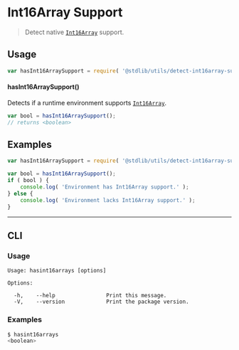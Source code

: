 # Int16Array Support

> Detect native [`Int16Array`][mdn-int16array] support.


<section class="usage">

## Usage

``` javascript
var hasInt16ArraySupport = require( '@stdlib/utils/detect-int16array-support' );
```

#### hasInt16ArraySupport()

Detects if a runtime environment supports [`Int16Array`][mdn-int16array].

``` javascript
var bool = hasInt16ArraySupport();
// returns <boolean>
```

</section>

<!-- /.usage -->


<section class="examples">

## Examples

``` javascript
var hasInt16ArraySupport = require( '@stdlib/utils/detect-int16array-support' );

var bool = hasInt16ArraySupport();
if ( bool ) {
    console.log( 'Environment has Int16Array support.' );
} else {
    console.log( 'Environment lacks Int16Array support.' );
}
```

</section>

<!-- /.examples -->


---

<section class="cli">

## CLI

<section class="usage">

### Usage

``` text
Usage: hasint16arrays [options]

Options:

  -h,    --help                Print this message.
  -V,    --version             Print the package version.
```

</section>

<!-- /.usage -->

<section class="examples">

### Examples

``` bash
$ hasint16arrays
<boolean>
```

</section>

<!-- /.examples -->

</section>

<!-- /.cli -->


<section class="links">

[mdn-int16array]: https://developer.mozilla.org/en-US/docs/Web/JavaScript/Reference/Global_Objects/Int16Array

</section>

<!-- /.links -->
